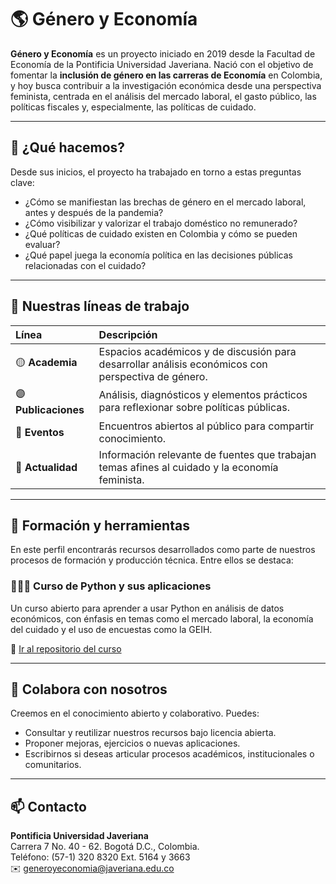 # 🌎 Género y Economía

**Género y Economía** es un proyecto iniciado en 2019 desde la Facultad de Economía de la Pontificia Universidad Javeriana. Nació con el objetivo de fomentar la **inclusión de género en las carreras de Economía** en Colombia, y hoy busca contribuir a la investigación económica desde una perspectiva feminista, centrada en el análisis del mercado laboral, el gasto público, las políticas fiscales y, especialmente, las políticas de cuidado.

---

## 🧭 ¿Qué hacemos?

Desde sus inicios, el proyecto ha trabajado en torno a estas preguntas clave:

- ¿Cómo se manifiestan las brechas de género en el mercado laboral, antes y después de la pandemia?
- ¿Cómo visibilizar y valorizar el trabajo doméstico no remunerado?
- ¿Qué políticas de cuidado existen en Colombia y cómo se pueden evaluar?
- ¿Qué papel juega la economía política en las decisiones públicas relacionadas con el cuidado?

---

## 🧩 Nuestras líneas de trabajo

| Línea | Descripción |
|:--|:--|
| 🟡 **Academia** | Espacios académicos y de discusión para desarrollar análisis económicos con perspectiva de género. |
| 🟣 **Publicaciones** | Análisis, diagnósticos y elementos prácticos para reflexionar sobre políticas públicas. |
| 🩵 **Eventos** | Encuentros abiertos al público para compartir conocimiento. |
| 🌸 **Actualidad** | Información relevante de fuentes que trabajan temas afines al cuidado y la economía feminista. |

---

## 🧠 Formación y herramientas

En este perfil encontrarás recursos desarrollados como parte de nuestros procesos de formación y producción técnica. Entre ellos se destaca:

### 👩🏽‍💻 Curso de Python y sus aplicaciones  
Un curso abierto para aprender a usar Python en análisis de datos económicos, con énfasis en temas como el mercado laboral, la economía del cuidado y el uso de encuestas como la GEIH.

🔗 [Ir al repositorio del curso](https://github.com/GeneroyEconomia/python_economia_cuidado)

---

## 🤝 Colabora con nosotros

Creemos en el conocimiento abierto y colaborativo. Puedes:

- Consultar y reutilizar nuestros recursos bajo licencia abierta.
- Proponer mejoras, ejercicios o nuevas aplicaciones.
- Escribirnos si deseas articular procesos académicos, institucionales o comunitarios.

---

## 📫 Contacto
**Pontificia Universidad Javeriana**  
Carrera 7 No. 40 - 62. Bogotá D.C., Colombia.  
Teléfono: (57-1) 320 8320 Ext. 5164 y 3663  
✉️ generoyeconomia@javeriana.edu.co
